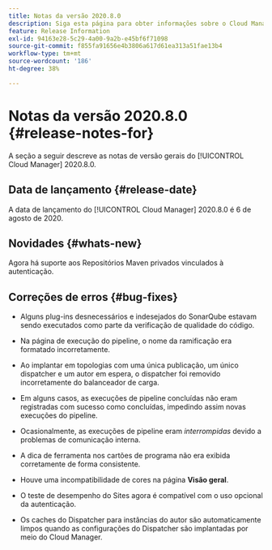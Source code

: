 ```yaml
---
title: Notas da versão 2020.8.0
description: Siga esta página para obter informações sobre o Cloud Manager 2020.8.0
feature: Release Information
exl-id: 94163e28-5c29-4a00-9a2b-e45bf6f71098
source-git-commit: f855fa91656e4b3806a617d61ea313a51fae13b4
workflow-type: tm+mt
source-wordcount: '186'
ht-degree: 38%

---
```


# Notas da versão 2020.8.0 {#release-notes-for}

A seção a seguir descreve as notas de versão gerais do [!UICONTROL Cloud Manager] 2020.8.0.

## Data de lançamento {#release-date}

A data de lançamento do [!UICONTROL Cloud Manager] 2020.8.0 é 6 de agosto de 2020.

## Novidades {#whats-new}

Agora há suporte aos Repositórios Maven privados vinculados à autenticação.

## Correções de erros {#bug-fixes}

* Alguns plug-ins desnecessários e indesejados do SonarQube estavam sendo executados como parte da verificação de qualidade do código.

* Na página de execução do pipeline, o nome da ramificação era formatado incorretamente.

* Ao implantar em topologias com uma única publicação, um único dispatcher e um autor em espera, o dispatcher foi removido incorretamente do balanceador de carga.

* Em alguns casos, as execuções de pipeline concluídas não eram registradas com sucesso como concluídas, impedindo assim novas execuções do pipeline.

* Ocasionalmente, as execuções de pipeline eram *interrompidas* devido a problemas de comunicação interna.

* A dica de ferramenta nos cartões de programa não era exibida corretamente de forma consistente.

* Houve uma incompatibilidade de cores na página **Visão geral**.

* O teste de desempenho do Sites agora é compatível com o uso opcional da autenticação.

* Os caches do Dispatcher para instâncias do autor são automaticamente limpos quando as configurações do Dispatcher são implantadas por meio do Cloud Manager.
